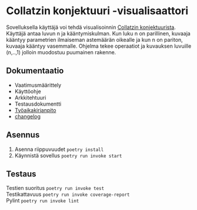# Collatzin konjektuuri -visualisaattori
Sovelluksella käyttäjä voi tehdä visualisoinnin [Collatzin konjektuurista](https://fi.wikipedia.org/wiki/Collatzin_konjektuuri). Käyttäjä antaa luvun n ja kääntymiskulman. Kun luku n on parillinen, kuvaaja kääntyy parametrien ilmaiseman astemäärän oikealle ja kun n on pariton, kuvaaja kääntyy vasemmalle. Ohjelma tekee operaatiot ja kuvauksen luvuille (n,..,1) jolloin muodostuu puumainen rakenne. 

## Dokumentaatio
- Vaatimusmäärittely
- Käyttöohje
- Arkkitehtuuri
- Testausdokumentti
- [Työaikakirjanpito](projekti/dokumentaatio/tyoaika.md)
- [changelog](projekti/dokumentaatio/changelog.md)

## Asennus
1. Asenna riippuvuudet
`poetry install`
2. Käynnistä sovellus
`poetry run invoke start`

## Testaus
Testien suoritus
`poetry run invoke test`\
Testikattavuus
`poetry run invoke coverage-report`\
Pylint
`poetry run invoke lint`
